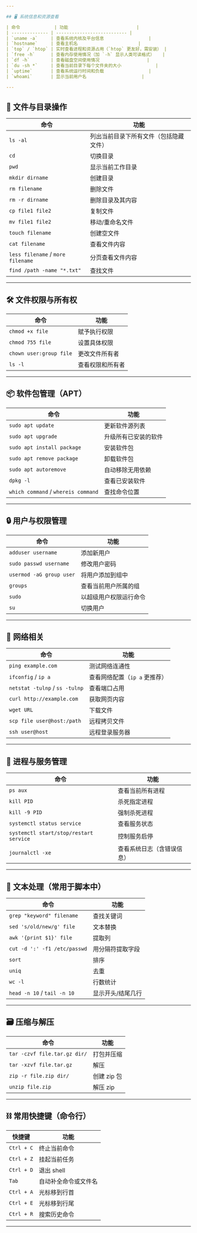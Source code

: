 ```yaml
---

## 🖥️ 系统信息和资源查看

| 命令             | 功能                          |
| -------------- | --------------------------- |
| `uname -a`     | 查看系统内核及平台信息                 |
| `hostname`     | 查看主机名                       |
| `top` / `htop` | 实时查看进程和资源占用（`htop` 更友好，需安装） |
| `free -h`      | 查看内存使用情况（加 `-h` 显示人类可读格式）   |
| `df -h`        | 查看磁盘空间使用情况                  |
| `du -sh *`     | 查看当前目录下每个文件夹的大小             |
| `uptime`       | 查看系统运行时间和负载                 |
| `whoami`       | 显示当前用户名                     |

---
```


## 📂 文件与目录操作

| 命令                                | 功能                  |
| --------------------------------- | ------------------- |
| `ls -al`                          | 列出当前目录下所有文件（包括隐藏文件） |
| `cd`                              | 切换目录                |
| `pwd`                             | 显示当前工作目录            |
| `mkdir dirname`                   | 创建目录                |
| `rm filename`                     | 删除文件                |
| `rm -r dirname`                   | 删除目录及其内容            |
| `cp file1 file2`                  | 复制文件                |
| `mv file1 file2`                  | 移动/重命名文件            |
| `touch filename`                  | 创建空文件               |
| `cat filename`                    | 查看文件内容              |
| `less filename` / `more filename` | 分页查看文件内容            |
| `find /path -name "*.txt"`        | 查找文件                |

---

## 🛠️ 文件权限与所有权

| 命令                      | 功能       |
| ----------------------- | -------- |
| `chmod +x file`         | 赋予执行权限   |
| `chmod 755 file`        | 设置具体权限   |
| `chown user:group file` | 更改文件所有者  |
| `ls -l`                 | 查看权限和所有者 |

---

## 📦 软件包管理（APT）

| 命令                                  | 功能         |
| ----------------------------------- | ---------- |
| `sudo apt update`                   | 更新软件源列表    |
| `sudo apt upgrade`                  | 升级所有已安装的软件 |
| `sudo apt install package`          | 安装软件包      |
| `sudo apt remove package`           | 卸载软件包      |
| `sudo apt autoremove`               | 自动移除无用依赖   |
| `dpkg -l`                           | 查看已安装软件    |
| `which command` / `whereis command` | 查找命令位置     |

---

## 🔒 用户与权限管理

| 命令                       | 功能          |
| ------------------------ | ----------- |
| `adduser username`       | 添加新用户       |
| `sudo passwd username`   | 修改用户密码      |
| `usermod -aG group user` | 将用户添加到组中    |
| `groups`                 | 查看当前用户所属的组  |
| `sudo`                   | 以超级用户权限运行命令 |
| `su`                     | 切换用户        |

---

## 🔧 网络相关

| 命令                             | 功能                 |
| ------------------------------ | ------------------ |
| `ping example.com`             | 测试网络连通性            |
| `ifconfig` / `ip a`            | 查看网络配置（`ip a` 更推荐） |
| `netstat -tulnp` / `ss -tulnp` | 查看端口占用             |
| `curl http://example.com`      | 获取网页内容             |
| `wget URL`                     | 下载文件               |
| `scp file user@host:/path`     | 远程拷贝文件             |
| `ssh user@host`                | 远程登录服务器            |

---

## 🧪 进程与服务管理

| 命令                                     | 功能            |
| -------------------------------------- | ------------- |
| `ps aux`                               | 查看当前所有进程      |
| `kill PID`                             | 杀死指定进程        |
| `kill -9 PID`                          | 强制杀死进程        |
| `systemctl status service`             | 查看服务状态        |
| `systemctl start/stop/restart service` | 控制服务启停        |
| `journalctl -xe`                       | 查看系统日志（含错误信息） |

---

## 📜 文本处理（常用于脚本中）

| 命令                           | 功能        |
| ---------------------------- | --------- |
| `grep "keyword" filename`    | 查找关键词     |
| `sed 's/old/new/g' file`     | 文本替换      |
| `awk '{print $1}' file`      | 提取列       |
| `cut -d ':' -f1 /etc/passwd` | 用分隔符提取字段  |
| `sort`                       | 排序        |
| `uniq`                       | 去重        |
| `wc -l`                      | 行数统计      |
| `head -n 10` / `tail -n 10`  | 显示开头/结尾几行 |

---

## 🗃️ 压缩与解压

| 命令                           | 功能       |
| ---------------------------- | -------- |
| `tar -czvf file.tar.gz dir/` | 打包并压缩    |
| `tar -xzvf file.tar.gz`      | 解压       |
| `zip -r file.zip dir/`       | 创建 zip 包 |
| `unzip file.zip`             | 解压 zip   |

---

## ⛓️ 常用快捷键（命令行）

| 快捷键        | 功能         |
| ---------- | ---------- |
| `Ctrl + C` | 终止当前命令     |
| `Ctrl + Z` | 挂起当前任务     |
| `Ctrl + D` | 退出 shell   |
| `Tab`      | 自动补全命令或文件名 |
| `Ctrl + A` | 光标移到行首     |
| `Ctrl + E` | 光标移到行尾     |
| `Ctrl + R` | 搜索历史命令     |

---

